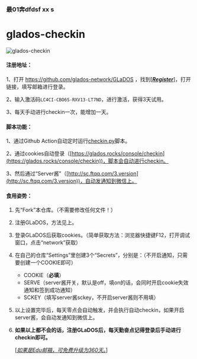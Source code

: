 ### 最01奔dfdsf xx   s
# glados-checkin
![glados-checkin](https://github.com/hbstarjason/glados-checkin/workflows/glados-checkin/badge.svg)

#### 注册地址：

1、打开 https://github.com/glados-network/GLaDOS ，找到[<u>***Register***</u>]，打开链接，填写邮箱进行登录。

2、输入激活码`LC4CI-CBO6S-RXV13-LT7ND`，进行激活，获得3天试用。

3、每天手动进行checkin一次，能增加一天。



#### 脚本功能：

1、通过Github Action自动定时运行[checkin.py](https://github.com/hbstarjason/glados-checkin/blob/master/checkin.py)脚本。

2、通过cookies自动登录（[https://glados.rocks/console/checkin](https://glados.rocks/console/checkin))，脚本会自动进行checkin。

3、然后通过“Server酱”（[http://sc.ftqq.com/3.version](http://sc.ftqq.com/3.version))，自动发通知到微信上。



#### 食用姿势：

1. 先“Fork”本仓库。（不需要修改任何文件！）

2. 注册GLaDOS，方法见上。

3. 登录GLaDOS后获取cookies。（简单获取方法：浏览器快捷键F12，打开调试窗口，点击“network”获取）

4. 在自己的仓库“Settings”里创建3个“Secrets”，分别是：（不开启通知，只需要创建一个COOKIE即可）

   - COOKIE（**必填**）
   - SERVE（server酱开关，默认是off，填on的话，会同时开启cookie失效通知和签到成功通知）
   - SCKEY（填写server酱sckey，不开启server酱则不用填）

5. 以上设置完毕后，每天零点会自动触发，并会执行自动checkin，如果开启server酱，会自动发通知到微信上。

6. **如果以上都不会的话，注册GLaDOS后，每天勤奋点记得登录后手动进行checkin即可。**

   [*<u>如果是Edu邮箱，可免费升级为360天。</u>*]
